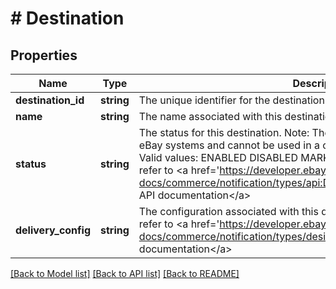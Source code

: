 # # Destination

## Properties

Name | Type | Description | Notes
------------ | ------------- | ------------- | -------------
**destination_id** | **string** | The unique identifier for the destination. | [optional]
**name** | **string** | The name associated with this destination. | [optional]
**status** | **string** | The status for this destination. Note: The MARKED_DOWN value is set by eBay systems and cannot be used in a create or update call by applications. Valid values: ENABLED DISABLED MARKED_DOWN For implementation help, refer to &lt;a href&#x3D;&#39;https://developer.ebay.com/api-docs/commerce/notification/types/api:DestinationStatusEnum&#39;&gt;eBay API documentation&lt;/a&gt; | [optional]
**delivery_config** | **string** | The configuration associated with this destination. For implementation help, refer to &lt;a href&#x3D;&#39;https://developer.ebay.com/api-docs/commerce/notification/types/desination&#39;&gt;eBay API documentation&lt;/a&gt; | [optional]

[[Back to Model list]](../../README.md#models) [[Back to API list]](../../README.md#endpoints) [[Back to README]](../../README.md)
